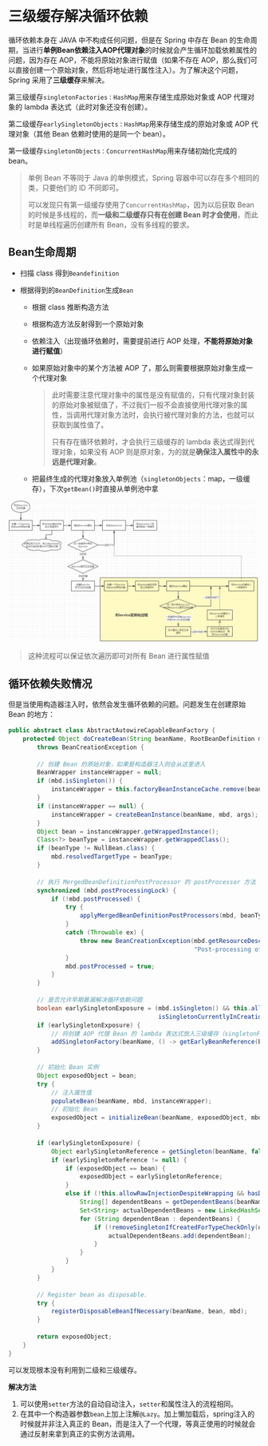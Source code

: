 # 三级缓存解决循环依赖

循环依赖本身在 JAVA 中不构成任何问题，但是在 Spring 中存在 Bean 的生命周期，当进行**单例Bean依赖注入AOP代理对象**的时候就会产生循环加载依赖属性的问题，因为存在 AOP，不能将原始对象进行赋值（如果不存在 AOP，那么我们可以直接创建一个原始对象，然后将地址进行属性注入）。为了解决这个问题，Spring 采用了**三级缓存**来解决。

第三级缓存`singletonFactories：HashMap`用来存储生成原始对象或 AOP 代理对象的 lambda 表达式（此时对象还没有创建）。

第二级缓存`earlySingletonObjects：HashMap`用来存储生成的原始对象或 AOP 代理对象（其他 Bean 依赖时使用的是同一个 bean）。

第一级缓存`singletonObjects：ConcurrentHashMap`用来存储初始化完成的 bean。



> 单例 Bean 不等同于 Java 的单例模式，Spring 容器中可以存在多个相同的类，只要他们的 ID 不同即可。
>
> 可以发现只有第一级缓存使用了`ConcurrentHashMap`，因为以后获取 Bean 的时候是多线程的，而**一级和二级缓存只有在创建 Bean 时才会使用**，而此时是单线程遍历创建所有 Bean，没有多线程的要求。

## Bean生命周期

- 扫描 class 得到`Beandefinition`

- 根据得到的`BeanDefinition`生成`Bean`
  - 根据 class 推断构造方法
  
  - 根据构造方法反射得到一个原始对象
  
  - 依赖注入（出现循环依赖时，需要提前进行 AOP 处理，**不能将原始对象进行赋值**）
  
  - 如果原始对象中的某个方法被 AOP 了，那么则需要根据原始对象生成一个代理对象
  
    > 此时需要注意代理对象中的属性是没有赋值的，只有代理对象封装的原始对象被赋值了，不过我们一般不会直接使用代理对象的属性，当调用代理对象方法时，会执行被代理对象的方法，也就可以获取到属性值了。
    >
    > 只有存在循环依赖时，才会执行三级缓存的 lambda 表达式得到代理对象，如果没有 AOP 则是原对象，为的就是**确保注入属性中的永远是代理对象**。
  
  - 把最终生成的代理对象放入单例池（`singletonObjects`：map，一级缓存），下次`getBean()`时直接从单例池中拿

<img src="img/image-20220609180857028.png" alt="image-20220609180857028" style="zoom:80%;" />

> 这种流程可以保证依次遍历即可对所有 Bean 进行属性赋值

## 循环依赖失败情况

但是当使用构造器注入时，依然会发生循环依赖的问题。问题发生在创建原始 Bean 的地方：

```java
public abstract class AbstractAutowireCapableBeanFactory {
    protected Object doCreateBean(String beanName, RootBeanDefinition mbd, @Nullable Object[] args)
        throws BeanCreationException {

        // 创建 Bean 的原始对象，如果是构造器注入则会从这里进入
        BeanWrapper instanceWrapper = null;
        if (mbd.isSingleton()) {
            instanceWrapper = this.factoryBeanInstanceCache.remove(beanName);
        }
        if (instanceWrapper == null) {
            instanceWrapper = createBeanInstance(beanName, mbd, args);
        }
        Object bean = instanceWrapper.getWrappedInstance();
        Class<?> beanType = instanceWrapper.getWrappedClass();
        if (beanType != NullBean.class) {
            mbd.resolvedTargetType = beanType;
        }

        // 执行 MergedBeanDefinitionPostProcessor 的 postProcessor 方法
        synchronized (mbd.postProcessingLock) {
            if (!mbd.postProcessed) {
                try {
                    applyMergedBeanDefinitionPostProcessors(mbd, beanType, beanName);
                }
                catch (Throwable ex) {
                    throw new BeanCreationException(mbd.getResourceDescription(), beanName,
                                                    "Post-processing of merged bean definition failed", ex);
                }
                mbd.postProcessed = true;
            }
        }

        // 是否允许早期暴漏解决循环依赖问题
        boolean earlySingletonExposure = (mbd.isSingleton() && this.allowCircularReferences &&
                                          isSingletonCurrentlyInCreation(beanName));
        if (earlySingletonExposure) {
            // 将创建 AOP 代理 Bean 的 lambda 表达式放入三级缓存（singletonFactories）中
            addSingletonFactory(beanName, () -> getEarlyBeanReference(beanName, mbd, bean));
        }

        // 初始化 Bean 实例
        Object exposedObject = bean;
        try {
            // 注入属性值
            populateBean(beanName, mbd, instanceWrapper);
            // 初始化 Bean
            exposedObject = initializeBean(beanName, exposedObject, mbd);
        }

        if (earlySingletonExposure) {
            Object earlySingletonReference = getSingleton(beanName, false);
            if (earlySingletonReference != null) {
                if (exposedObject == bean) {
                    exposedObject = earlySingletonReference;
                }
                else if (!this.allowRawInjectionDespiteWrapping && hasDependentBean(beanName)) {
                    String[] dependentBeans = getDependentBeans(beanName);
                    Set<String> actualDependentBeans = new LinkedHashSet<>(dependentBeans.length);
                    for (String dependentBean : dependentBeans) {
                        if (!removeSingletonIfCreatedForTypeCheckOnly(dependentBean)) {
                            actualDependentBeans.add(dependentBean);
                        }
                    }
                }
            }
        }

        // Register bean as disposable.
        try {
            registerDisposableBeanIfNecessary(beanName, bean, mbd);
        }

        return exposedObject;
    }
}
```

可以发现根本没有利用到二级和三级缓存。

**解决方法**

1. 可以使用`setter`方法的自动自动注入，`setter`和属性注入的流程相同。
2. 在其中一个构造器参数`bean`上加上注解`@Lazy`。加上懒加载后，spring注入的时候就并非注入真正的 Bean，而是注入了一个代理，等真正使用的时候就会通过反射来拿到真正的实例方法调用。
